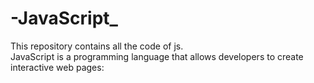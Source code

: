 # -JavaScript_
This repository contains all the code of js.
<br>
JavaScript is a programming language that allows developers to create interactive web pages: 
<br>
